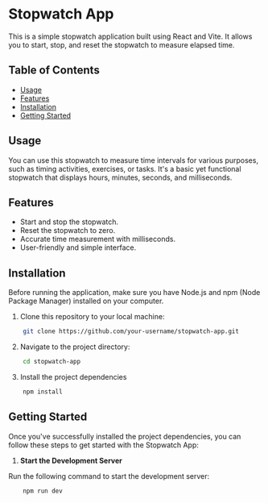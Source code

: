 # Stopwatch App

This is a simple stopwatch application built using React and Vite. It allows you to start, stop, and reset the stopwatch to measure elapsed time.

## Table of Contents

- [Usage](#usage)
- [Features](#features)
- [Installation](#installation)
- [Getting Started](#getting-started)

## Usage

You can use this stopwatch to measure time intervals for various purposes, such as timing activities, exercises, or tasks. It's a basic yet functional stopwatch that displays hours, minutes, seconds, and milliseconds.

## Features

- Start and stop the stopwatch.
- Reset the stopwatch to zero.
- Accurate time measurement with milliseconds.
- User-friendly and simple interface.

## Installation

Before running the application, make sure you have Node.js and npm (Node Package Manager) installed on your computer.

1. Clone this repository to your local machine:

```bash
    git clone https://github.com/your-username/stopwatch-app.git
```

2. Navigate to the project directory:

```bash
    cd stopwatch-app
```

3. Install the project dependencies

```bash
    npm install
```

## Getting Started

Once you've successfully installed the project dependencies, you can follow these steps to get started with the Stopwatch App:

1. **Start the Development Server**

Run the following command to start the development server:

```bash
    npm run dev
```
